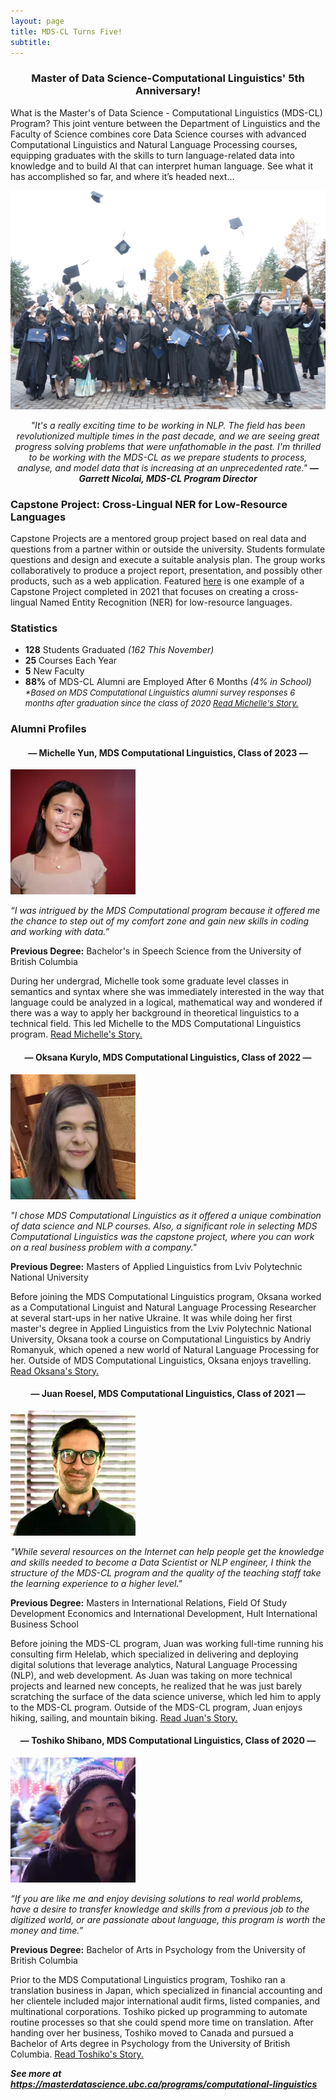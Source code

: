 ```yaml
---
layout: page
title: MDS-CL Turns Five!
subtitle: 
---
```


<h3 align="center"><b>Master of Data Science-Computational Linguistics' 5th Anniversary!</b></h3>

What is the Master's of Data Science - Computational Linguistics (MDS-CL) Program? This joint venture between the Department of Linguistics and the Faculty of Science combines core Data Science courses with advanced Computational Linguistics and Natural Language Processing courses, equipping graduates with the skills to turn language-related data into knowledge and to build AI that can interpret human language. See what it has accomplished so far, and where it’s headed next…

![MDS-CL Grad Class](/assets/img/mds-cl-grad-class.JPG)

<p style="text-align: center;"><i>"It's a really exciting time to be working in NLP. The field has been revolutionized multiple times in the past decade, and we are seeing great progress solving problems that were unfathomable in the past.  I'm thrilled to be working with the MDS-CL as we prepare students to process, analyse, and model data that is increasing at an unprecedented rate." <b>— Garrett Nicolai, MDS-CL Program Director</b></i></p>

<h3>Capstone Project: Cross-Lingual NER for Low-Resource Languages</h3>

<p>Capstone Projects are a mentored group project based on real data and questions from a partner within or outside the university. Students formulate questions and design and execute a suitable analysis plan. The group works collaboratively to produce a project report, presentation, and possibly other products, such as a web application. Featured <a href="https://ubc-mdscl.github.io/2021-08-13-lorem-ipsum/">here</a> is one example of a Capstone Project completed in 2021 that focuses on creating a cross-lingual Named Entity Recognition (NER) for low-resource languages.</p>

<h3>Statistics</h3>

<ul>
    <li><b>128</b> Students Graduated <i>(162 This November)</i></li>
    <li><b>25 </b> Courses Each Year</li>
    <li><b>5</b> New Faculty</li>
    <li><b>88%</b> of MDS-CL Alumni are Employed After 6 Months <i>(4% in School)</i> <i><font size="-1">*Based on MDS Computational Linguistics alumni survey responses 6 months after graduation since the class of 2020 <a href="https://masterdatascience.ubc.ca/why-data-science/student-success-stories/mds-spotlight-meet-michelle-yun-mds-computational">Read Michelle's Story.</a> </font></i> </li>
</ul>

<h3>Alumni Profiles

<h4 align="center"> — Michelle Yun, MDS Computational Linguistics, Class of 2023 — </h4>

<p><a><img src="/assets/img/michelle-yun.jpg" alt="Michelle Yun" class="center"></a></p>

<p><i>“I was intrigued by the MDS Computational program because it offered me the chance to step out of my comfort zone and gain new skills in coding and working with data.”</i></p>

<p><b>Previous Degree:</b> Bachelor's in Speech Science from the University of British Columbia</p>

<p>During her undergrad, Michelle took some graduate level classes in semantics and syntax where she was immediately interested in the way that language could be analyzed in a logical, mathematical way and wondered if there was a way to apply her background in theoretical linguistics to a technical field. This led Michelle to the MDS Computational Linguistics program. <a href="https://masterdatascience.ubc.ca/why-data-science/student-success-stories/mds-spotlight-meet-michelle-yun-mds-computational">Read Michelle's Story.</a></p>

<h4 align="center"> — Oksana Kurylo, MDS Computational Linguistics, Class of 2022 — </h4>

<p><a><img src="/assets/img/oksana-kurylo-img-1.png" width="200" height="200" alt="Oksana Kurylo" class="center"></a></p>

<p><i>"I chose MDS Computational Linguistics as it offered a unique combination of data science and NLP courses. Also, a significant role in selecting MDS Computational Linguistics was the capstone project, where you can work on a real business problem with a company."</i></p>

<p><b>Previous Degree:</b> Masters of Applied Linguistics from Lviv Polytechnic National University</p>

<p>Before joining the MDS Computational Linguistics program, Oksana worked as a Computational Linguist and Natural Language Processing Researcher at several start-ups in her native Ukraine. It was while doing her first master's degree in Applied Linguistics from the Lviv Polytechnic National University, Oksana took a course on Computational Linguistics by Andriy Romanyuk, which opened a new world of Natural Language Processing for her. Outside of MDS Computational Linguistics, Oksana enjoys travelling. <a href="https://masterdatascience.ubc.ca/why-data-science/student-success-stories/mds-spotlight-meet-oksana-kurylo-mds-computational-0">Read Oksana's Story.</a></p>

<h4 align="center"> — Juan Roesel, MDS Computational Linguistics, Class of 2021 — </h4>

<p><a><img src="/assets/img/juan-roesel.jpg" width="200" height="200" alt="Juan Roesel" class="center"></a></p>

<p><i>"While several resources on the Internet can help people get the knowledge and skills needed to become a Data Scientist or NLP engineer, I think the structure of the MDS-CL program and the quality of the teaching staff take the learning experience to a higher level."</i></p>

<p><b>Previous Degree:</b> Masters in International Relations, Field Of Study Development Economics and International Development, Hult International Business School</p>

<p>Before joining the MDS-CL program, Juan was working full-time running his consulting firm Helelab, which specialized in delivering and deploying digital solutions that leverage analytics, Natural Language Processing (NLP), and web development. As Juan was taking on more technical projects and learned new concepts, he realized that he was just barely scratching the surface of the data science universe, which led him to apply to the MDS-CL program. Outside of the MDS-CL program, Juan enjoys hiking, sailing, and mountain biking. <a href="https://masterdatascience.ubc.ca/why-data-science/student-success-stories/mds-spotlight-meet-juan-roesel-mds-computational">Read Juan's Story.</a></p>

<h4 align="center"> — Toshiko Shibano, MDS Computational Linguistics, Class of 2020 — </h4>

<p><a><img src="/assets/img/toshiko-shibano.jpg.jpg" alt="Toshiko Shibano" class="center"></a></p>

<p><i>“If you are like me and enjoy devising solutions to real world problems, have a desire to transfer knowledge and skills from a previous job to the digitized world, or are passionate about language, this program is worth the money and time.”</i></p>

<p><b>Previous Degree:</b> Bachelor of Arts in Psychology from the University of British Columbia</p>

<p>Prior to the MDS Computational Linguistics program, Toshiko ran a translation business in Japan, which specialized in financial accounting and her clientele included major international audit firms, listed companies, and multinational corporations. Toshiko picked up programming to automate routine processes so that she could spend more time on translation. After handing over her business, Toshiko moved to Canada and pursued a Bachelor of Arts degree in Psychology from the University of British Columbia. <a href="https://masterdatascience.ubc.ca/why-data-science/student-success-stories/mds-spotlight-meet-toshiko-shibano-mds-computational">Read Toshiko's Story.</a></p>

<b><i>See more at <a href="https://masterdatascience.ubc.ca/programs/computational-linguistics">https://masterdatascience.ubc.ca/programs/computational-linguistics</a></i></b>
